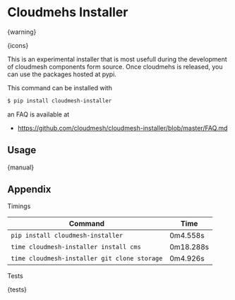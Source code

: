 # Cloudmehs Installer 

{warning}

{icons}


This is an experimental installer that is most usefull during the development of
cloudmesh components form source. Once cloudmehs is released, you can use the
packages hosted at pypi.

This command can be installed with 

```bash
$ pip install cloudmesh-installer
```

an FAQ is available at

* <https://github.com/cloudmesh/cloudmesh-installer/blob/master/FAQ.md>

## Usage

{manual}


## Appendix

Timings

| Command | Time |
| --- | --- |
| `pip install cloudmesh-installer` | 	0m4.558s |
| `time cloudmesh-installer install cms`| 0m18.288s |
| `time cloudmesh-installer git clone storage` | 	0m4.926s |


Tests

{tests}
